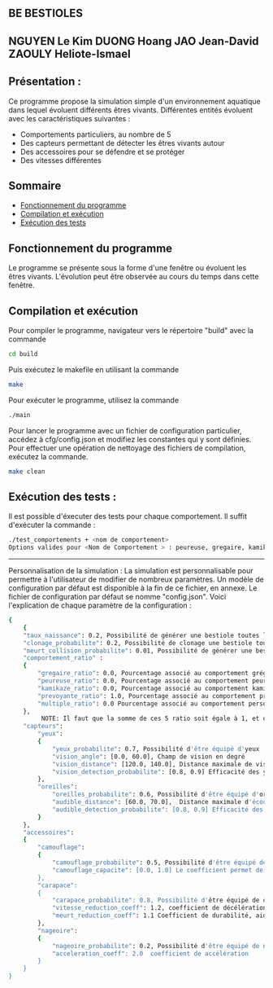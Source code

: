 BE BESTIOLES
----------------------------------------------------------------------
NGUYEN Le Kim 
DUONG Hoang 
JAO Jean-David 
ZAOULY Heliote-Ismael 
----------------------------------------------------------------------
## Présentation :
Ce programme propose la simulation simple d'un environnement aquatique dans lequel évoluent différents êtres vivants.
Différentes entités évoluent avec les caractéristiques suivantes :
 - Comportements particuliers, au nombre de 5
 - Des capteurs permettant de détecter les êtres vivants autour
 - Des accessoires pour se défendre et se protéger
 - Des vitesses différentes

## Sommaire
- [Fonctionnement du programme](#fonctionnement)
- [Compilation et exécution](#compilation)
- [Exécution des tests](#exécutions)
  
## Fonctionnement du programme
Le programme se présente sous la forme d'une fenêtre ou évoluent les êtres vivants.
L'évolution peut être observée au cours du temps dans cette fenêtre.

## Compilation et exécution
Pour compiler le programme, navigateur vers le répertoire "build" avec la commande 
```bash
cd build
```
Puis exécutez le makefile en utilisant la commande
```bash
make
```
Pour exécuter le programme, utilisez la commande
```bash
./main
```
Pour lancer le programme avec un fichier de configuration particulier, accédez à cfg/config.json et modifiez les constantes qui y sont définies.
Pour effectuer une opération de nettoyage des fichiers de compilation, exécutez la commande.
```bash
make clean
```

## Exécution des tests :
Il est possible d'éxecuter des tests pour chaque comportement.
Il suffit d'exécuter la commande :
```bash
./test_comportements + <nom de comportement>
Options valides pour <Nom de Comportement > : peureuse, gregaire, kamikaze, prevoyante, personalites_multiples.
```
-----------------------------------------------------------------------
Personnalisation de la simulation :
La simulation est personnalisable pour permettre à l'utilisateur de modifier de nombreux paramètres.
Un modèle de configuration par défaut est disponible à la fin de ce fichier, en annexe.
Le fichier de configuration par défaut se nomme "config.json".
Voici l'explication de chaque paramètre de la configuration :
```bash
{
    {   
    "taux_naissance": 0.2, Possibilité de générer une bestiole toutes les 30 images 
    "clonage_probabilite": 0.2, Possibilité de clonage une bestiole toutes les 30 images 
    "meurt_collision_probabilite": 0.01, Possibilité de générer une bestiole toutes les 30 images 
    "comportement_ratio" : 
    {
        "gregaire_ratio": 0.0, Pourcentage associé au comportement grégaire 
        "peureuse_ratio": 0.0, Pourcentage associé au comportement peureuse  
        "kamikaze_ratio": 0.0, Pourcentage associé au comportement kamikaze 
        "prevoyante_ratio": 1.0, Pourcentage associé au comportement prevoyante 
        "multiple_ratio": 0.0 Pourcentage associé au comportement personalites multiples 
    }, 
         NOTE: Il faut que la somme de ces 5 ratio soit égale à 1, et qu'aucun d'eux ne soit négatif
    "capteurs": 
        "yeux": 
        { 
            "yeux_probabilite": 0.7, Possibilité d'être équipé d'yeux 
            "vision_angle": [0.0, 60.0], Champ de vision en degré 
            "vision_distance": [120.0, 140.0], Distance maximale de vision en pixels 
            "vision_detection_probabilite": [0.8, 0.9] Efficacité des yeux : Probabilité lorsqu'une bestiole est dans le champ de vision d'être réllement détectée 
        },
        "oreilles": 
            "oreilles_probabilite": 0.6, Possibilité d'être équipé d'oreilles
            "audible_distance": [60.0, 70.0],  Distance maximale d'écoute en pixel
            "audible_detection_probabilite": [0.8, 0.9] Efficacité des yeux : Probabilité lorsqu'une bestiole est dans le champ d'écoute d'être réllement détectée
        }
    }, 
    "accessoires":
    {
        "camouflage":
        {
            "camouflage_probabilite": 0.5, Possibilité d'être équipé de camouflage
            "camouflage_capacite": [0.0, 1.0] Le coefficient permet de réduire la possibilité d'être détecté par d'autres bestioles
        },
        "carapace":
        {
            "carapace_probabilite": 0.8, Possibilité d'être équipé de carapace
            "vitesse_reduction_coeff": 1.2, coefficient de décélération
            "meurt_reduction_coeff": 1.1 Coefficient de durabilité, aide à réduire le risque de décès après une collision
        },
        "nageoire":
        {
            "nageoire_probabilite": 0.2, Possibilité d'être équipé de nageoire
            "acceleration_coeff": 2.0  coefficient de accélération
        }
    }
}
```

